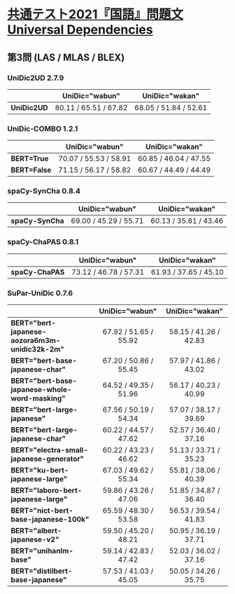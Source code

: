 [共通テスト2021『国語』問題文Universal Dependencies](https://github.com/KoichiYasuoka/UD-KyotsuTest2021Kokugo)
====

## 第3問 (LAS / MLAS / BLEX)

### UniDic2UD 2.7.9

|   |UniDic="wabun"|UniDic="wakan"|
|---|:------------:|:------------:|
|**UniDic2UD**|80.11 / 65.51 / 67.82|68.05 / 51.84 / 52.61|

### UniDic-COMBO 1.2.1

|   |UniDic="wabun"|UniDic="wakan"|
|---|:------------:|:------------:|
|**BERT=True** |70.07 / 55.53 / 58.91|60.85 / 46.04 / 47.55|
|**BERT=False**|71.15 / 56.17 / 58.82|60.67 / 44.49 / 44.49|

### spaCy-SynCha 0.8.4

|   |UniDic="wabun"|UniDic="wakan"|
|---|:------------:|:------------:|
|**spaCy-SynCha**|69.00 / 45.29 / 55.71|60.13 / 35.81 / 43.46|

### spaCy-ChaPAS 0.8.1

|   |UniDic="wabun"|UniDic="wakan"|
|---|:------------:|:------------:|
|**spaCy-ChaPAS**|73.12 / 46.78 / 57.31|61.93 / 37.65 / 45.10|

### SuPar-UniDic 0.7.6

|   |UniDic="wabun"|UniDic="wakan"|
|---|:------------:|:------------:|
|**BERT="bert-japanese-aozora6m3m-unidic32k-2m"**|67.92 / 51.65 / 55.92|58.15 / 41.26 / 42.83|
|**BERT="bert-base-japanese-char"**|67.20 / 50.86 / 55.45|57.97 / 41.86 / 43.02|
|**BERT="bert-base-japanese-whole-word-masking"**|64.52 / 49.35 / 51.96|56.17 / 40.23 / 40.99|
|**BERT="bert-large-japanese"**|67.56 / 50.19 / 54.34|57.07 / 38.17 / 39.69|
|**BERT="bert-large-japanese-char"**|60.22 / 44.57 / 47.62|52.57 / 36.40 / 37.16|
|**BERT="electra-small-japanese-generator"**|60.22 / 43.23 / 46.62|51.13 / 33.71 / 35.23|
|**BERT="ku-bert-japanese-large"**|67.03 / 49.62 / 55.34|55.81 / 38.06 / 40.39|
|**BERT="laboro-bert-japanese-large"**|59.86 / 43.26 / 47.06|51.85 / 34.87 / 36.40|
|**BERT="nict-bert-base-japanese-100k"**|65.59 / 48.30 / 53.58|56.53 / 39.54 / 41.83|
|**BERT="albert-japanese-v2"**|59.50 / 45.20 / 48.21|50.95 / 36.19 / 37.71|
|**BERT="unihanlm-base"**|59.14 / 42.83 / 47.42|52.03 / 36.02 / 37.16|
|**BERT="distilbert-base-japanese"**|57.53 / 41.03 / 45.05|50.05 / 34.26 / 35.75|

